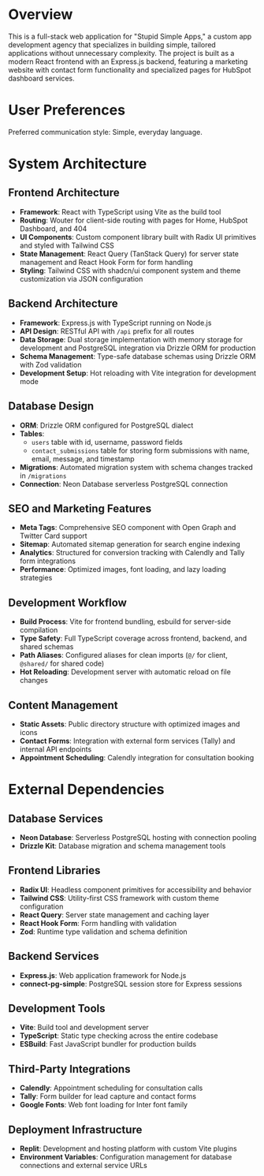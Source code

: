 # Overview

This is a full-stack web application for "Stupid Simple Apps," a custom app development agency that specializes in building simple, tailored applications without unnecessary complexity. The project is built as a modern React frontend with an Express.js backend, featuring a marketing website with contact form functionality and specialized pages for HubSpot dashboard services.

# User Preferences

Preferred communication style: Simple, everyday language.

# System Architecture

## Frontend Architecture
- **Framework**: React with TypeScript using Vite as the build tool
- **Routing**: Wouter for client-side routing with pages for Home, HubSpot Dashboard, and 404
- **UI Components**: Custom component library built with Radix UI primitives and styled with Tailwind CSS
- **State Management**: React Query (TanStack Query) for server state management and React Hook Form for form handling
- **Styling**: Tailwind CSS with shadcn/ui component system and theme customization via JSON configuration

## Backend Architecture
- **Framework**: Express.js with TypeScript running on Node.js
- **API Design**: RESTful API with `/api` prefix for all routes
- **Data Storage**: Dual storage implementation with memory storage for development and PostgreSQL integration via Drizzle ORM for production
- **Schema Management**: Type-safe database schemas using Drizzle ORM with Zod validation
- **Development Setup**: Hot reloading with Vite integration for development mode

## Database Design
- **ORM**: Drizzle ORM configured for PostgreSQL dialect
- **Tables**: 
  - `users` table with id, username, password fields
  - `contact_submissions` table for storing form submissions with name, email, message, and timestamp
- **Migrations**: Automated migration system with schema changes tracked in `/migrations`
- **Connection**: Neon Database serverless PostgreSQL connection

## SEO and Marketing Features
- **Meta Tags**: Comprehensive SEO component with Open Graph and Twitter Card support
- **Sitemap**: Automated sitemap generation for search engine indexing
- **Analytics**: Structured for conversion tracking with Calendly and Tally form integrations
- **Performance**: Optimized images, font loading, and lazy loading strategies

## Development Workflow
- **Build Process**: Vite for frontend bundling, esbuild for server-side compilation
- **Type Safety**: Full TypeScript coverage across frontend, backend, and shared schemas
- **Path Aliases**: Configured aliases for clean imports (`@/` for client, `@shared/` for shared code)
- **Hot Reloading**: Development server with automatic reload on file changes

## Content Management
- **Static Assets**: Public directory structure with optimized images and icons
- **Contact Forms**: Integration with external form services (Tally) and internal API endpoints
- **Appointment Scheduling**: Calendly integration for consultation booking

# External Dependencies

## Database Services
- **Neon Database**: Serverless PostgreSQL hosting with connection pooling
- **Drizzle Kit**: Database migration and schema management tools

## Frontend Libraries
- **Radix UI**: Headless component primitives for accessibility and behavior
- **Tailwind CSS**: Utility-first CSS framework with custom theme configuration
- **React Query**: Server state management and caching layer
- **React Hook Form**: Form handling with validation
- **Zod**: Runtime type validation and schema definition

## Backend Services
- **Express.js**: Web application framework for Node.js
- **connect-pg-simple**: PostgreSQL session store for Express sessions

## Development Tools
- **Vite**: Build tool and development server
- **TypeScript**: Static type checking across the entire codebase
- **ESBuild**: Fast JavaScript bundler for production builds

## Third-Party Integrations
- **Calendly**: Appointment scheduling for consultation calls
- **Tally**: Form builder for lead capture and contact forms
- **Google Fonts**: Web font loading for Inter font family

## Deployment Infrastructure
- **Replit**: Development and hosting platform with custom Vite plugins
- **Environment Variables**: Configuration management for database connections and external service URLs